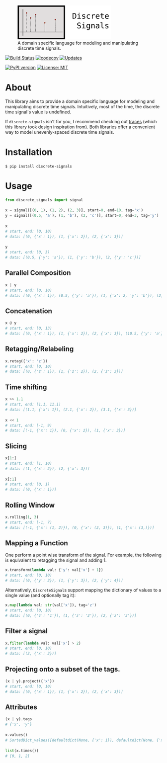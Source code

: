 <figure>
  <img src="assets/logo_text.svg" alt="py-aiger logo" width=300px>
  <figcaption>
    A domain specific language for modeling and manipulating discrete
    time signals.
  </figcaption>
</figure>

[![Build Status](https://travis-ci.org/mvcisback/DiscreteSignals.svg?branch=master)](https://travis-ci.org/mvcisback/DiscreteSignals)
[![codecov](https://codecov.io/gh/mvcisback/DiscreteSignals/branch/master/graph/badge.svg)](https://codecov.io/gh/mvcisback/DiscreteSignals)
[![Updates](https://pyup.io/repos/github/mvcisback/DiscreteSignals/shield.svg)](https://pyup.io/repos/github/mvcisback/DiscreteSignals/)

[![PyPI version](https://badge.fury.io/py/discrete-signals.svg)](https://badge.fury.io/py/discrete-signals)
[![License: MIT](https://img.shields.io/badge/License-MIT-yellow.svg)](https://opensource.org/licenses/MIT)

# About

This library aims to provide a domain specific language for modeling
and manipulating discrete time signals. Intuitively, most of the time,
the discrete time signal's value is undefined.

If `discrete-signals` isn't for you, I recommend checking out
[traces](https://github.com/datascopeanalytics/traces) (which this
library took design inspiration from). Both libraries offer a
convenient way to model unevenly-spaced discrete time signals.

# Installation

`$ pip install discrete-signals`

# Usage

```python
from discrete_signals import signal

x = signal([(0, 1), (1, 2), (2, 3)], start=0, end=10, tag='x')
y = signal([(0.5, 'a'), (1, 'b'), (2, 'c')], start=0, end=3, tag='y')

x
# start, end: [0, 10)
# data: [(0, {'x': 1}), (1, {'x': 2}), (2, {'x': 3})]

y
# start, end: [0, 3)
# data: [(0.5, {'y': 'a'}), (1, {'y': 'b'}), (2, {'y': 'c'})]
```

## Parallel Composition

```python
x | y
# start, end: [0, 10)
# data: [(0, {'x': 1}), (0.5, {'y': 'a'}), (1, {'x': 2, 'y': 'b'}), (2, {'x': 3, 'y': 'c'})]
```

## Concatenation

```python
x @ y
# start, end: [0, 13)
# data: [(0, {'x': 1}), (1, {'x': 2}), (2, {'x': 3}), (10.5, {'y': 'a'}), (11, {'y': 'b'}), (12, {'y': 'c'})]
```

## Retagging/Relabeling

```python
x.retag({'x': 'z'})
# start, end: [0, 10)
# data: [(0, {'z': 1}), (1, {'z': 2}), (2, {'z': 3})]
```

## Time shifting

```python
x >> 1.1
# start, end: [1.1, 11.1)
# data: [(1.1, {'x': 1}), (2.1, {'x': 2}), (3.1, {'x': 3})]

x << 1
# start, end: [-1, 9)
# data: [(-1, {'x': 1}), (0, {'x': 2}), (1, {'x': 3})]
```

## Slicing

```python
x[1:]
# start, end: [1, 10)
# data: [(1, {'x': 2}), (2, {'x': 3})]

x[:1]
# start, end: [0, 1)
# data: [(0, {'x': 1})]
```

## Rolling Window

```python
x.rolling(1, 3)
# start, end: [-1, 7)
# data: [(-1, {'x': (1, 2)}), (0, {'x': (2, 3)}), (1, {'x': (3,)})]
```

## Mapping a Function

One perform a point wise transform of the signal. For example, the
following is equivalent to retagging the signal and adding 1.


```python
x.transform(lambda val: {'y': val['x'] + 1})
# start, end: [0, 10)
# data: [(0, {'y': 2}), (1, {'y': 3}), (2, {'y': 4})]
```

Alternatively, `DiscreteSignal`s support mapping the dictionary of values to a single value (and optionally tag it):

```python
x.map(lambda val: str(val['x']), tag='z')
# start, end: [0, 10)
# data: [(0, {'z': '1'}), (1, {'z': '2'}), (2, {'z': '3'})]
```

## Filter a signal

```python
x.filter(lambda val: val['x'] > 2)
# start, end: [0, 10)
# data: [(2, {'x': 3})]
```

## Projecting onto a subset of the tags.

```python
(x | y).project({'x'})
# start, end: [0, 10)
# data: [(0, {'x': 1}), (1, {'x': 2}), (2, {'x': 3})]
```

## Attributes
```python
(x | y).tags
# {'x', 'y'}

x.values()
# SortedDict_values([defaultdict(None, {'x': 1}), defaultdict(None, {'x': 2}), defaultdict(None, {'x': 3})])

list(x.times())
# [0, 1, 2]
```
